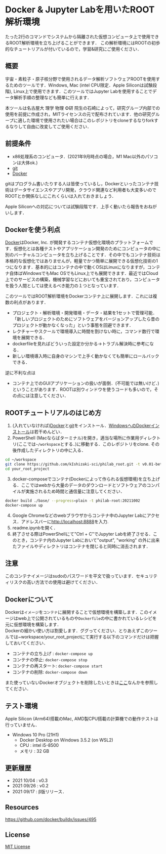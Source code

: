 # Docker & Jupyter Labを用いたROOT解析環境

たった2行のコマンドでシステムから隔離された仮想コンピュータ上で使用できるROOT解析環境を立ち上げることができます．
この解析環境にはROOTの初歩的なチュートリアルが付いているので，学習&研究にご使用ください．

## 概要
宇宙・素粒子・原子核分野で使用されるデータ解析ソフトウェアROOTを使用するためのツールです．Windows, Mac (intel CPU限定．Apple Siliconは試験段階), Linux上で使用できます．このツールではJupyter Labを使用することでデータ解析手順の整理なども簡単に行えます．

本ツールは名古屋大 理学 物理 Φ研 院生の石崎によって，研究グループ内部での使用を前提に作成され，MITライセンスの元で配布されています．他の研究グループに適した環境で使用されたい場合はこのレポジトリをcloneするなりforkするなりして自由に改変してご使用ください．

## 前提条件
* x86処理系のコンピュータ．(2021年9月時点の場合，M1 Mac以外のパソコンは大体ok.)
* [git](https://git-scm.com/book/ja/v2/%E4%BD%BF%E3%81%84%E5%A7%8B%E3%82%81%E3%82%8B-Git%E3%81%AE%E3%82%A4%E3%83%B3%E3%82%B9%E3%83%88%E3%83%BC%E3%83%AB)
* [Docker](https://www.docker.com/products/docker-desktop)

gitはプログラム書いたりする人は皆使っているし，Dockerといったコンテナ技術はデータサイエンスやアプリ開発，クラウド関連など利用者も大変多いのでROOTとか関係なしにこれくらいは入れておきましょう．

Apple Siliconへの対応については試験段階です．上手く動いたら報告をおねがいします．

## Dockerを使う利点
[Docker](https://www.docker.com/)はDocker, Inc. が開発するコンテナ仮想化環境のプラットフォームです．仮想化とは各種テストやアプリケーション開発のためにコンピュータの中に別のバーチャルコンピュータを立ち上げることです．その中でもコンテナ技術は本格的な仮想化ではありませんが，軽量でかつ簡単に展開できる仮想化技術の1つになります．基本的にはコンテナの中で動くOSはLinuxになりますが，コンテナ自体はWindowsでもMac OSでもLinux上でも展開できます．最近ではCloud上でのサービスの構築，機械学習などにおいても重宝されており，コンピュータを扱う人間としては使えるべき能力の１つとなっています．

このツールではROOT解析環境をDockerコンテナ上に展開します．これには複数の利点があります．
* プロジェクト・解析環境・開発環境・データ・結果を1セットで管理可能．「新しいプロジェクトのためにソフトウェアをバージョンアップしたら昔のプロジェクトが動かなくなった」という事態を回避できます．
* レクチャーやスクールで環境導入に時間を割けない時に，コマンド数行で環境を展開できる．
* dockerfileを見ればどういった設定か分かる→トラブル解決時に参考になる．
* 新しい環境導入時に自身のマシンで上手く動かなくても簡単にロールバックできる．

逆に不利な点は
* コンテナ上でのGUIアプリケーションの扱いが面倒．(不可能では無いけど．)
ということがあります．ROOTは別ウィンドウを使うコードも多いので，その点には注意してください．

## ROOTチュートリアルのはじめ方

1. (入れていなければ)[Docker](https://www.docker.com/products/docker-desktop)と[git](https://git-scm.com/book/ja/v2/%E4%BD%BF%E3%81%84%E5%A7%8B%E3%82%81%E3%82%8B-Git%E3%81%AE%E3%82%A4%E3%83%B3%E3%82%B9%E3%83%88%E3%83%BC%E3%83%AB)をインストール．[WindowsへのDockerインストール](https://docs.docker.jp/docker-for-windows/install.html)は若干めんどい．
2. PowerShell (Macならばターミナル)を開き，適当な場所に作業用ディレクトリ(ここでは`~/workspace`とする．)に移動する．このレポジトリをclone. その後作成したディレクトリの中に入る．
```bash
cd ~/workspace
git clone https://github.com/kIshizaki-sci/philab_root.git -t v0.01-beta your_root_project
cd your_root_project
```
3. docker-composeでコンテナ(Dockerによって作られる仮想環境)を立ち上げる．ここではwebから大量のデータのダウンロードとソフトウェアのコンパイルが実施されるため時間と通信量に注意してください．
```bash
docker build ./base/ --progress=plain -t philab-root:20211002
docker-compose up
```
4. Google Chromeなどのwebブラウザからコンテナ中のJupyter Labにアクセス．アドレスバーに[http://localhost:8888](http://localhost:8888)を入力.
5. readme.ipynbを開く．
6. 終了させる際はPowerShellにて"Ctrl + C"でJupyter Labを終了させる．このとき，コンテナ内のJupyter Labにおいて"output", "working" の外に出来たファイルやディレクトリはコンテナを閉じると同時に消去されます．

## 注意
このコンテナイメージはsudoのパスワードを平文で扱っています．セキュリティリスクの高い方法での使用は避けてください．

## Dockerについて
Dockerは`イメージ`を`コンテナ`に展開することで仮想環境を構築します．このイメージはweb上で公開されているものや`Dockerfile`の中に書かれているレシピを元に仮想環境を構築します．  
Dockerの細かい使い方は割愛します．ググってください．とりあえずこのツールでは~workspace/your_root_projectにて実行する以下のコマンドだけは把握しておいてください．
* コンテナの立ち上げ : `docker-compose up`
* コンテナの停止: `docker-compose stop` 
* コンテナの再スタート: `docker-compose start` 
* コンテナの削除: `docker-compose down` 

また使っていないDockerオブジェクトを削除したいときは[ここ](https://docs.docker.jp/config/pruning.html)なんかを参照してください．

## テスト環境
Apple Silicon (Arm64)搭載のMac, AMD製CPU搭載の計算機での動作テストは行っていません．

* Windows 10 Pro (21H1)
  - Docker Desktop on Windows 3.5.2 (on WSL2)
  - CPU : intel i5-8500
  - メモリ : 32 GB

## 更新履歴
* 2021 10/04 : v0.3
* 2021 09/26 : v0.2
* 2021 09/17 : β版リリース．

## Resources
https://github.com/docker/buildx/issues/495  

## License
[MIT License](./LICENSE)
